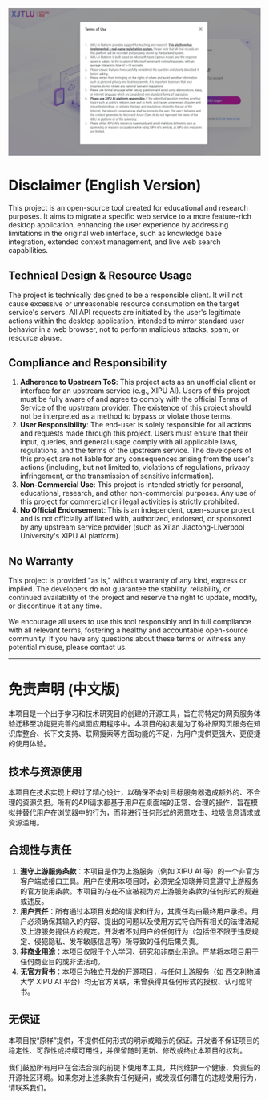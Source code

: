  ![](XIPUAI-Term-of-Use-025-07-03.png)

# Disclaimer (English Version)

This project is an open-source tool created for educational and research purposes. It aims to migrate a specific web service to a more feature-rich desktop application, enhancing the user experience by addressing limitations in the original web interface, such as knowledge base integration, extended context management, and live web search capabilities.

## Technical Design & Resource Usage

The project is technically designed to be a responsible client. It will not cause excessive or unreasonable resource consumption on the target service's servers. All API requests are initiated by the user's legitimate actions within the desktop application, intended to mirror standard user behavior in a web browser, not to perform malicious attacks, spam, or resource abuse.

## Compliance and Responsibility

1.  **Adherence to Upstream ToS**: This project acts as an unofficial client or interface for an upstream service (e.g., XIPU AI). Users of this project must be fully aware of and agree to comply with the official Terms of Service of the upstream provider. The existence of this project should not be interpreted as a method to bypass or violate those terms.
2.  **User Responsibility**: The end-user is solely responsible for all actions and requests made through this project. Users must ensure that their input, queries, and general usage comply with all applicable laws, regulations, and the terms of the upstream service. The developers of this project are not liable for any consequences arising from the user's actions (including, but not limited to, violations of regulations, privacy infringement, or the transmission of sensitive information).
3.  **Non-Commercial Use**: This project is intended strictly for personal, educational, research, and other non-commercial purposes. Any use of this project for commercial or illegal activities is strictly prohibited.
4.  **No Official Endorsement**: This is an independent, open-source project and is not officially affiliated with, authorized, endorsed, or sponsored by any upstream service provider (such as Xi'an Jiaotong-Liverpool University's XIPU AI platform).

## No Warranty

This project is provided "as is," without warranty of any kind, express or implied. The developers do not guarantee the stability, reliability, or continued availability of the project and reserve the right to update, modify, or discontinue it at any time.

We encourage all users to use this tool responsibly and in full compliance with all relevant terms, fostering a healthy and accountable open-source community. If you have any questions about these terms or witness any potential misuse, please contact us.

---

# 免责声明 (中文版)

本项目是一个出于学习和技术研究目的创建的开源工具，旨在将特定的网页服务体验迁移至功能更完善的桌面应用程序中。本项目的初衷是为了弥补原网页服务在知识库整合、长下文支持、联网搜索等方面功能的不足，为用户提供更强大、更便捷的使用体验。

## 技术与资源使用

本项目在技术实现上经过了精心设计，以确保不会对目标服务器造成额外的、不合理的资源负担。所有的API请求都基于用户在桌面端的正常、合理的操作，旨在模拟并替代用户在浏览器中的行为，而非进行任何形式的恶意攻击、垃圾信息请求或资源滥用。

## 合规性与责任

1.  **遵守上游服务条款**：本项目是作为上游服务（例如 XIPU AI 等）的一个非官方客户端或接口工具。用户在使用本项目时，必须完全知晓并同意遵守上游服务的官方使用条款。本项目的存在不应被视为对上游服务条款的任何形式的规避或违反。
2.  **用户责任**：所有通过本项目发起的请求和行为，其责任均由最终用户承担。用户必须确保其输入的内容、提出的问题以及使用方式符合所有相关的法律法规及上游服务提供方的规定。开发者不对用户的任何行为（包括但不限于违反规定、侵犯隐私、发布敏感信息等）所导致的任何后果负责。
3.  **非商业用途**：本项目仅限于个人学习、研究和非商业用途。严禁将本项目用于任何商业目的或非法活动。
4.  **无官方背书**：本项目为独立开发的开源项目，与任何上游服务（如 西交利物浦大学 XIPU AI 平台）均无官方关联，未曾获得其任何形式的授权、认可或背书。

## 无保证

本项目按“原样”提供，不提供任何形式的明示或暗示的保证。开发者不保证项目的稳定性、可靠性或持续可用性，并保留随时更新、修改或终止本项目的权利。

我们鼓励所有用户在合法合规的前提下使用本工具，共同维护一个健康、负责任的开源社区环境。如果您对上述条款有任何疑问，或发现任何潜在的违规使用行为，请联系我们。
